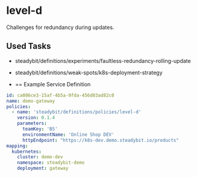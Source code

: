 # level-d

Challenges for redundancy during updates.

## Used Tasks

- steadybit/definitions/experiments/faultless-redundancy-rolling-update
- steadybit/definitions/weak-spots/k8s-deployment-strategy

- == Example Service Definition

````yaml
id: ca086ce3-15af-4b5a-9fda-456d03ad82c0
name: demo-gateway
policies:
  - name: 'steadybit/definitions/policies/level-d'
    version: 0.1.4
    parameters:
      teamKey: 'BS'
      environmentName: 'Online Shop DEV'
      httpEndpoint: "https://k8s-dev.demo.steadybit.io/products"
mapping:
  kubernetes:
    cluster: demo-dev
    namespace: steadybit-demo
    deployment: gateway
````
